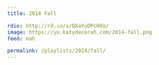 ```yaml
---
title: 2014 Fall

rdio: http://rd.io/x/QXaYuDPcHXo/
image: https://yo.katydecorah.com/2014-fall.png
feed: nah

permalink: /playlists/2014/fall/
---
```

